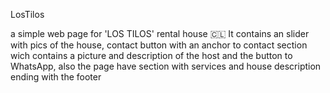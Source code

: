 
LosTilos

a simple web page for 'LOS TILOS' rental house 🇨🇱 It contains an slider with pics of the house, contact button with an anchor to contact section wich contains a picture and description of the host and the button to WhatsApp, also the page have section with services and house description ending with the footer

